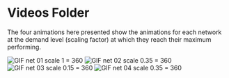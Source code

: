 # Videos Folder 

The four animations here presented show the animations for each network at the demand level (scaling factor) at which they reach their maximum performing.

![GIF net 01 scale 1 = 360](MOVIE_net01_scale_1.00_edgedata_aadt_output_freq60s.xml_OPT.gif)
![GIF net 02 scale 0.35 = 360](MOVIE_net02_scale_0.35_edgedata_aadt_output_freq60s.xml_OPT.gif)
![GIF net 03 scale 0.15 = 360](MOVIE_net03_scale_0.15_edgedata_aadt_output_freq60s.xml_OPT.gif)
![GIF net 04 scale 0.35 = 360](MOVIE_net04_scale_0.35_edgedata_aadt_output_freq60s.xml_OPT.gif)
